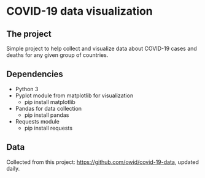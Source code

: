 # COVID-19 data visualization

## The project

Simple project to help collect and visualize data about COVID-19 cases and deaths for any given group of countries.

## Dependencies

- Python 3
- Pyplot module from matplotlib for visualization
  - pip install matplotlib
- Pandas for data collection
  - pip install pandas
- Requests module
  - pip install requests

## Data 

Collected from this project: https://github.com/owid/covid-19-data, updated daily.
